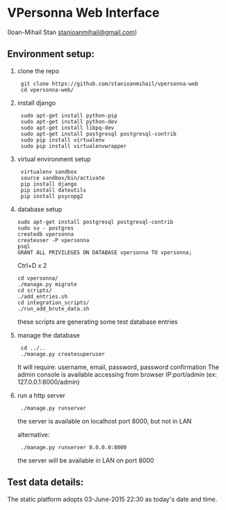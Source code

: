 # VPersonna Web Interface
(Ioan-Mihail Stan stanioanmihail@gmail.com)

## Environment setup:

1. clone the repo

        git clone https://github.com/stanioanmihail/vpersonna-web
        cd vpersonna-web/

2. install django

        sudo apt-get install python-pip
        sudo apt-get install python-dev
        sudo apt-get install libpq-dev
        sudo apt-get install postgresql postgresql-contrib
        sudo pip install virtualenv
        sudo pip install virtualenvwrapper

3. virtual environment setup

        virtualenv sandbox
        source sandbox/bin/activate
        pip install django
        pip install dateutils
        pip install psycopg2 

4.  database setup

        sudo apt-get install postgresql postgresql-contrib
        sudo su - postgres
        createdb vpersonna
        createuser -P vpersonna
        psql
        GRANT ALL PRIVILEGES ON DATABASE vpersonna TO vpersonna;
    Ctrl+D x 2

        cd vpersonna/
        ./manage.py migrate
        cd scripts/
        ./add_entries.sh 
        cd integration_scripts/ 
        ./run_add_brute_data.sh
    
    these scripts are generating some test database entries

5. manage the database

        cd ../..
        ./manage.py createsuperuser

    It will require: username, email, password, password confirmation
    The admin console is available accessing from browser IP:port/admin (ex: 127.0.0.1:8000/admin)

6. run a http server

        ./manage.py runserver 

    the server is available on localhost port 8000, but not in LAN

    alternative:

        ./manage.py runserver 0.0.0.0:8000 

    the server will be available in LAN on port 8000


## Test data details:

The static platform adopts 03-June-2015 22:30 as today's date and time.

